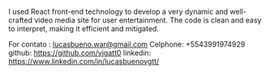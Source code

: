 I used React front-end technology to develop a very dynamic and well-crafted video media site for user entertainment. The code is clean and easy to interpret, making it efficient and mitigated.

For contato : lucasbueno.war@gmail.com
Celphone: +5543991974929
github: https://github.com/vigatt0
linkedin: https://www.linkedin.com/in/lucasbuenovgtt/
